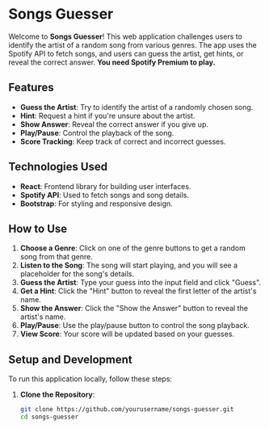 # Songs Guesser

Welcome to **Songs Guesser**! This web application challenges users to identify the artist of a random song from various genres. The app uses the Spotify API to fetch songs, and users can guess the artist, get hints, or reveal the correct answer. **You need Spotify Premium to play.**

## Features

- **Guess the Artist**: Try to identify the artist of a randomly chosen song.
- **Hint**: Request a hint if you're unsure about the artist.
- **Show Answer**: Reveal the correct answer if you give up.
- **Play/Pause**: Control the playback of the song.
- **Score Tracking**: Keep track of correct and incorrect guesses.

## Technologies Used

- **React**: Frontend library for building user interfaces.
- **Spotify API**: Used to fetch songs and song details.
- **Bootstrap**: For styling and responsive design.

## How to Use

1. **Choose a Genre**: Click on one of the genre buttons to get a random song from that genre.
2. **Listen to the Song**: The song will start playing, and you will see a placeholder for the song's details.
3. **Guess the Artist**: Type your guess into the input field and click "Guess".
4. **Get a Hint**: Click the "Hint" button to reveal the first letter of the artist's name.
5. **Show the Answer**: Click the "Show the Answer" button to reveal the artist's name.
6. **Play/Pause**: Use the play/pause button to control the song playback.
7. **View Score**: Your score will be updated based on your guesses.

## Setup and Development

To run this application locally, follow these steps:

1. **Clone the Repository**:
   ```bash
   git clone https://github.com/yourusername/songs-guesser.git
   cd songs-guesser